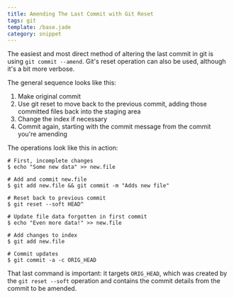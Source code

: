 ```yaml
---
title: Amending The Last Commit with Git Reset
tags: git
template: /base.jade
category: snippet
---
```


The easiest and most direct method of altering the last commit in git is using `git commit --amend`. Git's reset operation can also be used, although it's a bit more verbose.

The general sequence looks like this:

1. Make original commit
2. Use git reset to move back to the previous commit, adding those committed files back into the staging area
3. Change the index if necessary
4. Commit again, starting with the commit message from the commit you're amending

The operations look like this in action:

```
# First, incomplete changes
$ echo "Some new data" >> new.file

# Add and commit new.file
$ git add new.file && git commit -m "Adds new file"

# Reset back to previous commit
$ git reset --soft HEAD^

# Update file data forgotten in first commit
$ echo "Even more data!" >> new.file

# Add changes to index
$ git add new.file

# Commit updates
$ git commit -a -c ORIG_HEAD
```

That last command is important: it targets `ORIG_HEAD`, which was created by the `git reset --soft` operation and contains the commit details from the commit to be amended.
